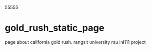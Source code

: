 
55555

# gold_rush_static_page
page about california gold rush. rangsit university rsu ini111 project 

